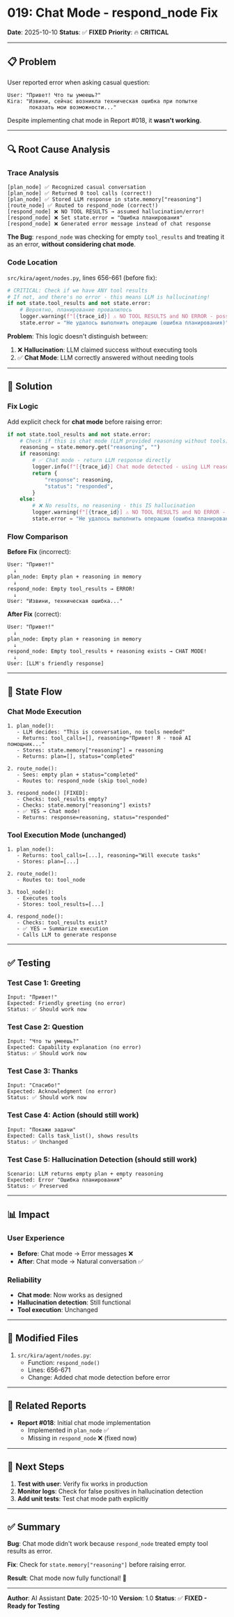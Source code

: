 # 019: Chat Mode - respond_node Fix

**Date**: 2025-10-10
**Status**: ✅ **FIXED**
**Priority**: 🔥 **CRITICAL**

---

## 📋 Problem

User reported error when asking casual question:

```
User: "Привет! Что ты умеешь?"
Kira: "Извини, сейчас возникла техническая ошибка при попытке
       показать мои возможности..."
```

Despite implementing chat mode in Report #018, it **wasn't working**.

---

## 🔍 Root Cause Analysis

### Trace Analysis

```
[plan_node] ✅ Recognized casual conversation
[plan_node] ✅ Returned 0 tool calls (correct!)
[plan_node] ✅ Stored LLM response in state.memory["reasoning"]
[route_node] ✅ Routed to respond_node (correct!)
[respond_node] ❌ NO TOOL RESULTS → assumed hallucination/error!
[respond_node] ❌ Set state.error = "Ошибка планирования"
[respond_node] ❌ Generated error message instead of chat response
```

**The Bug**:
`respond_node` was checking for empty `tool_results` and treating it as an error, **without considering chat mode**.

### Code Location

`src/kira/agent/nodes.py`, lines 656-661 (before fix):

```python
# CRITICAL: Check if we have ANY tool results
# If not, and there's no error - this means LLM is hallucinating!
if not state.tool_results and not state.error:
    # Вероятно, планирование провалилось
    logger.warning(f"[{trace_id}] ⚠️ NO TOOL RESULTS and NO ERROR - possible hallucination!")
    state.error = "Не удалось выполнить операцию (ошибка планирования)"
```

**Problem**: This logic doesn't distinguish between:
1. ❌ **Hallucination**: LLM claimed success without executing tools
2. ✅ **Chat Mode**: LLM correctly answered without needing tools

---

## 🎯 Solution

### Fix Logic

Add explicit check for **chat mode** before raising error:

```python
if not state.tool_results and not state.error:
    # Check if this is chat mode (LLM provided reasoning without tools)
    reasoning = state.memory.get("reasoning", "")
    if reasoning:
        # ✅ Chat mode - return LLM response directly
        logger.info(f"[{trace_id}] Chat mode detected - using LLM reasoning as response")
        return {
            "response": reasoning,
            "status": "responded",
        }
    else:
        # ❌ No results, no reasoning - this IS hallucination
        logger.warning(f"[{trace_id}] ⚠️ NO TOOL RESULTS and NO ERROR - possible hallucination!")
        state.error = "Не удалось выполнить операцию (ошибка планирования)"
```

### Flow Comparison

**Before Fix** (incorrect):
```
User: "Привет!"
  ↓
plan_node: Empty plan + reasoning in memory
  ↓
respond_node: Empty tool_results → ERROR!
  ↓
User: "Извини, техническая ошибка..."
```

**After Fix** (correct):
```
User: "Привет!"
  ↓
plan_node: Empty plan + reasoning in memory
  ↓
respond_node: Empty tool_results + reasoning exists → CHAT MODE!
  ↓
User: [LLM's friendly response]
```

---

## 🔄 State Flow

### Chat Mode Execution

```
1. plan_node():
   - LLM decides: "This is conversation, no tools needed"
   - Returns: tool_calls=[], reasoning="Привет! Я - твой AI помощник..."
   - Stores: state.memory["reasoning"] = reasoning
   - Returns: plan=[], status="completed"

2. route_node():
   - Sees: empty plan + status="completed"
   - Routes to: respond_node (skip tool_node)

3. respond_node() [FIXED]:
   - Checks: tool_results empty?
   - Checks: state.memory["reasoning"] exists?
   - ✅ YES → Chat mode!
   - Returns: response=reasoning, status="responded"
```

### Tool Execution Mode (unchanged)

```
1. plan_node():
   - Returns: tool_calls=[...], reasoning="Will execute tasks"
   - Stores: plan=[...]

2. route_node():
   - Routes to: tool_node

3. tool_node():
   - Executes tools
   - Stores: tool_results=[...]

4. respond_node():
   - Checks: tool_results exist?
   - ✅ YES → Summarize execution
   - Calls LLM to generate response
```

---

## ✅ Testing

### Test Case 1: Greeting
```
Input: "Привет!"
Expected: Friendly greeting (no error)
Status: ✅ Should work now
```

### Test Case 2: Question
```
Input: "Что ты умеешь?"
Expected: Capability explanation (no error)
Status: ✅ Should work now
```

### Test Case 3: Thanks
```
Input: "Спасибо!"
Expected: Acknowledgment (no error)
Status: ✅ Should work now
```

### Test Case 4: Action (should still work)
```
Input: "Покажи задачи"
Expected: Calls task_list(), shows results
Status: ✅ Unchanged
```

### Test Case 5: Hallucination Detection (should still work)
```
Scenario: LLM returns empty plan + empty reasoning
Expected: Error "Ошибка планирования"
Status: ✅ Preserved
```

---

## 📊 Impact

### User Experience
- **Before**: Chat mode → Error messages ❌
- **After**: Chat mode → Natural conversation ✅

### Reliability
- **Chat mode**: Now works as designed
- **Hallucination detection**: Still functional
- **Tool execution**: Unchanged

---

## 🔧 Modified Files

1. `src/kira/agent/nodes.py`:
   - Function: `respond_node()`
   - Lines: 656-671
   - Change: Added chat mode detection before error

---

## 📝 Related Reports

- **Report #018**: Initial chat mode implementation
  - Implemented in `plan_node` ✅
  - Missing in `respond_node` ❌ (fixed now)

---

## 🚀 Next Steps

1. **Test with user**: Verify fix works in production
2. **Monitor logs**: Check for false positives in hallucination detection
3. **Add unit tests**: Test chat mode path explicitly

---

## ✅ Summary

**Bug**: Chat mode didn't work because `respond_node` treated empty tool results as error.

**Fix**: Check for `state.memory["reasoning"]` before raising error.

**Result**: Chat mode now fully functional! 🎉

---

**Author**: AI Assistant
**Date**: 2025-10-10
**Version**: 1.0
**Status**: ✅ **FIXED - Ready for Testing**

